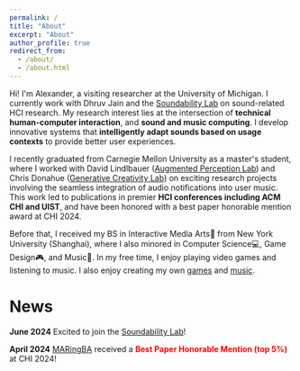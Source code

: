 ```yaml
---
permalink: /
title: "About"
excerpt: "About"
author_profile: true
redirect_from: 
  - /about/
  - /about.html
---
```


Hi! I'm Alexander, a visiting researcher at the University of Michigan. I currently work with Dhruv Jain and the [Soundability Lab](https://accessibility.eecs.umich.edu/) on sound-related HCI research. My research interest lies at the intersection of **technical human-computer interaction**, and **sound and music computing**. I develop innovative systems that **intelligently adapt sounds based on usage contexts** to provide better user experiences.

I recently graduated from Carnegie Mellon University as a master's student, where I worked with David Lindlbauer ([Augmented Perception Lab](https://augmented-perception.org/)) and Chris Donahue ([Generative Creativity Lab](https://chrisdonahue.com/)) on exciting research projects involving the seamless integration of audio notifications into user music. This work led to publications in premier **HCI conferences including ACM CHI and UIST**, and have been honored with a best paper honorable mention award at CHI 2024.

Before that, I received my BS in Interactive Media Arts🎨 from New York University (Shanghai), where I also minored in Computer Science💻, Game Design🎮, and Music🎼. In my free time, I enjoy playing video games and listening to music. I also enjoy creating my own [games](https://ayw0.github.io/portfolio/) and [music](https://soundcloud.com/alex-wang-796617401/sets/alexs-compositions/s-NJGasTQyLPD).

<h1>News</h1>

<strong>June 2024</strong> Excited to join the [Soundability Lab](https://accessibility.eecs.umich.edu/)!

<strong>April 2024</strong> [MARingBA](https://ayw0.github.io/publications/2024-MARingBA/) received a <i class="fas fa-award" style="color: red;"></i> <strong style="color: red;"> Best Paper Honorable Mention (top 5%)</strong> at CHI 2024!
